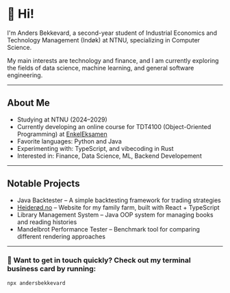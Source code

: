 # 👋 Hi!

I'm Anders Bekkevard, a second-year student of Industrial Economics and Technology Management (Indøk) at NTNU, specializing in Computer Science.  

My main interests are technology and finance, and I am currently exploring the fields of data science, machine learning, and general software engineering.

---

##  About Me

- Studying at NTNU (2024–2029)
- Currently developing an online course for TDT4100 (Object-Oriented Programming) at [EnkelEksamen](https://enkeleksamen.no)
- Favorite languages: Python and Java 
- Experimenting with: TypeScript, and vibecoding in Rust
- Interested in: Finance, Data Science, ML, Backend Developement

---

## Notable Projects

- Java Backtester – A simple backtesting framework for trading strategies  
- [Heiderød.no](https://heiderod.no) – Website for my family farm, built with React + TypeScript
- Library Management System – Java OOP system for managing books and reading histories
- Mandelbrot Performance Tester – Benchmark tool for comparing different rendering approaches

---

### 🪪 Want to get in touch quickly? Check out my terminal business card by running:

```bash
npx andersbekkevard
```
